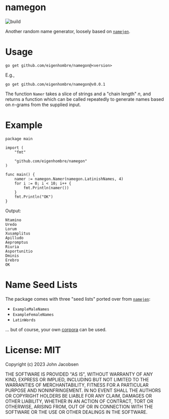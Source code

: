 # namegon

![build](https://github.com/eigenhombre/namegon/actions/workflows/build.yml/badge.svg)

Another random name generator, loosely based on
[`namejen`](https://github.com/eigenhombre/namejen).

# Usage

    go get github.com/eigenhombre/namegon@<version>

E.g.,

    go get github.com/eigenhombre/namegon@v0.0.1

The function `Namer` takes a slice of strings and a "chain length"
*n*, and returns a function which can be called repeatedly to generate
names based on *n*-grams from the supplied input.

# Example

    package main

    import (
        "fmt"

        "github.com/eigenhombre/namegon"
    )

    func main() {
        namer := namegon.Namer(namegon.LatinishNames, 4)
        for i := 0; i < 10; i++ {
            fmt.Println(namer())
        }
        fmt.Println("OK")
    }

Output:

    Ntamino
    Uredo
    Lorum
    Xusamplitus
    Apilludo
    Aepromptus
    Riuria
    Asportunitio
    Dminis
    Erebro
    OK

# Name Seed Lists

The package comes with three "seed lists" ported over from [`namejen`](https://github.com/eigenhombre/namejen):

- `ExampleMaleNames`
- `ExampleFemaleNames`
- `LatinWords`

... but of course, your own [corpora](https://github.com/dariusk/corpora) can be used.

# License: MIT

Copyright (c) 2023 John Jacobsen

THE SOFTWARE IS PROVIDED "AS IS", WITHOUT WARRANTY OF ANY KIND, EXPRESS OR
IMPLIED, INCLUDING BUT NOT LIMITED TO THE WARRANTIES OF MERCHANTABILITY,
FITNESS FOR A PARTICULAR PURPOSE AND NONINFRINGEMENT. IN NO EVENT SHALL THE
AUTHORS OR COPYRIGHT HOLDERS BE LIABLE FOR ANY CLAIM, DAMAGES OR OTHER
LIABILITY, WHETHER IN AN ACTION OF CONTRACT, TORT OR OTHERWISE, ARISING FROM,
OUT OF OR IN CONNECTION WITH THE SOFTWARE OR THE USE OR OTHER DEALINGS IN THE
SOFTWARE.

